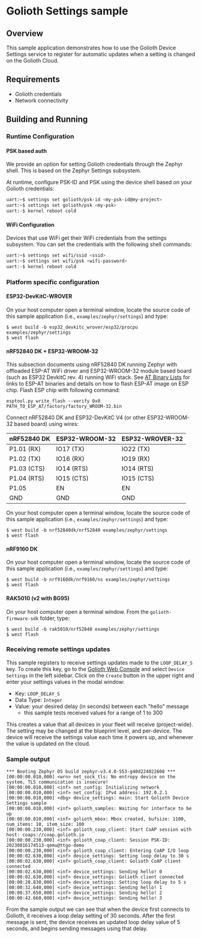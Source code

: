 # Golioth Settings sample

## Overview

This sample application demonstrates how to use the Golioth Device
Settings service to register for automatic updates when a setting is
changed on the Golioth Cloud.

## Requirements

* Golioth credentials
* Network connectivity

## Building and Running

### Runtime Configuration

#### PSK based auth

We provide an option for setting Golioth credentials through the Zephyr
shell. This is based on the Zephyr Settings subsystem.

At runtime, configure PSK-ID and PSK using the device shell based on your
Golioth credentials:

```sh
uart:~$ settings set golioth/psk-id <my-psk-id@my-project>
uart:~$ settings set golioth/psk <my-psk>
uart:-$ kernel reboot cold
```

#### WiFi Configuration

Devices that use WiFi get their WiFi credentials from the settings subsystem.
You can set the credentials with the following shell commands:

```sh
uart:~$ settings set wifi/ssid <ssid>
uart:~$ settings set wifi/psk <wifi-password>
uart:-$ kernel reboot cold
```

### Platform specific configuration

#### ESP32-DevKitC-WROVER

On your host computer open a terminal window, locate the source code of
this sample application (i.e., `examples/zephyr/settings`) and type:

```console
$ west build -b esp32_devkitc_wrover/esp32/procpu examples/zephyr/settings
$ west flash
```

#### nRF52840 DK + ESP32-WROOM-32

This subsection documents using nRF52840 DK running Zephyr with
offloaded ESP-AT WiFi driver and ESP32-WROOM-32 module based board (such
as ESP32 DevkitC rev. 4) running WiFi stack. See [AT Binary
Lists](https://docs.espressif.com/projects/esp-at/en/latest/AT_Binary_Lists/index.html)
for links to ESP-AT binaries and details on how to flash ESP-AT image on
ESP chip. Flash ESP chip with following command:

```console
esptool.py write_flash --verify 0x0 PATH_TO_ESP_AT/factory/factory_WROOM-32.bin
```

Connect nRF52840 DK and ESP32-DevKitC V4 (or other ESP32-WROOM-32 based
board) using wires:

  | nRF52840 DK | ESP32-WROOM-32  | ESP32-WROVER-32 |
  | ----------- | --------------- | ----------------|
  | P1.01 (RX)  | IO17 (TX)       | IO22 (TX)       |
  | P1.02 (TX)  | IO16 (RX)       | IO19 (RX)       |
  | P1.03 (CTS) | IO14 (RTS)      | IO14 (RTS)      |
  | P1.04 (RTS) | IO15 (CTS)      | IO15 (CTS)      |
  | P1.05       | EN              | EN              |
  | GND         | GND             | GND             |

On your host computer open a terminal window, locate the source code of
this sample application (i.e., `examples/zephyr/settings`) and type:

```console
$ west build -b nrf52840dk/nrf52840 examples/zephyr/settings
$ west flash
```

#### nRF9160 DK

On your host computer open a terminal window, locate the source code of
this sample application (i.e., `examples/zephyr/settings`) and type:

```console
$ west build -b nrf9160dk/nrf9160/ns examples/zephyr/settings
$ west flash
```

#### RAK5010 (v2 with BG95)

On your host computer open a terminal window. From the
`golioth-firmware-sdk` folder, type:

```console
$ west build -b rak5010/nrf52840 examples/zephyr/settings
$ west flash
```

### Receiving remote settings updates

This sample registers to receive settings updates made to the
`LOOP_DELAY_S` key. To create this key, go to the [Golioth Web
Console](https://console.golioth.io) and select `Device Settings` in the
left sidebar. Click on the `Create` button in the upper right and enter
your settings values in the modal window:

* Key: `LOOP_DELAY_S`
* Data Type: `Integer`
* Value: your desired delay (in seconds) between each "hello" message
  * this sample tests received values for a range of 1 to 300

This creates a value that all devices in your fleet will receive
(project-wide). The setting may be changed at the
blueprint level, and per-device. The device will receive the settings
value each time it powers up, and whenever the value is updated on the
cloud.

### Sample output

```console
*** Booting Zephyr OS build zephyr-v3.4.0-553-g40d224022608 ***
[00:00:00.010,000] <wrn> net_sock_tls: No entropy device on the system, TLS communication is insecure!
[00:00:00.010,000] <inf> net_config: Initializing network
[00:00:00.010,000] <inf> net_config: IPv4 address: 192.0.2.1
[00:00:00.010,000] <dbg> device_settings: main: Start Golioth Device Settings sample
[00:00:00.010,000] <inf> golioth_samples: Waiting for interface to be up
[00:00:00.010,000] <inf> golioth_mbox: Mbox created, bufsize: 1100, num_items: 10, item_size: 100
[00:00:00.230,000] <inf> golioth_coap_client: Start CoAP session with host: coaps://coap.golioth.io
[00:00:00.230,000] <inf> golioth_coap_client: Session PSK-ID: 20230816174513-qemu@ttgo-demo
[00:00:00.230,000] <inf> golioth_coap_client: Entering CoAP I/O loop
[00:00:02.630,000] <inf> device_settings: Setting loop delay to 30 s
[00:00:02.630,000] <inf> golioth_coap_client: Golioth CoAP client connected
[00:00:02.630,000] <inf> device_settings: Sending hello! 0
[00:00:02.630,000] <inf> device_settings: Golioth client connected
[00:00:20.830,000] <inf> device_settings: Setting loop delay to 5 s
[00:00:32.640,000] <inf> device_settings: Sending hello! 1
[00:00:37.650,000] <inf> device_settings: Sending hello! 2
[00:00:42.660,000] <inf> device_settings: Sending hello! 3
```

From the sample output we can see that when the device first connects to
Golioth, it receives a loop delay setting of 30 seconds. After the first
message is sent, the device receives an updated loop delay value of 5
seconds, and begins sending messages using that delay.
